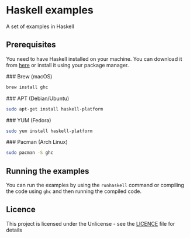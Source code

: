 # Haskell examples

A set of examples in Haskell

## Prerequisites

You need to have Haskell installed on your machine. You can download it from [here](https://www.haskell.org/platform/) or install it using your package manager.

### Brew (macOS)

```bash
brew install ghc
```

### APT (Debian/Ubuntu)

```bash
sudo apt-get install haskell-platform
```

### YUM (Fedora)

```bash
sudo yum install haskell-platform
```

### Pacman (Arch Linux)

```bash
sudo pacman -S ghc
```


## Running the examples

You can run the examples by using the `runhaskell` command or compiling the code using `ghc` and then running the compiled code.

## Licence

This project is licensed under the Unlicense - see the [LICENCE](LICENCE) file for details
